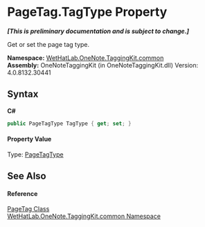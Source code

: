 # PageTag.TagType Property 
 _**\[This is preliminary documentation and is subject to change.\]**_

Get or set the page tag type.

**Namespace:**&nbsp;<a href="bcdbab9c-63d1-48a4-6937-af53fb8d9a55.md">WetHatLab.OneNote.TaggingKit.common</a><br />**Assembly:**&nbsp;OneNoteTaggingKit (in OneNoteTaggingKit.dll) Version: 4.0.8132.30441

## Syntax

**C#**<br />
``` C#
public PageTagType TagType { get; set; }
```


#### Property Value
Type: <a href="efb2c52e-2b5a-44ce-e409-213afc35966b.md">PageTagType</a>

## See Also


#### Reference
<a href="81c6e496-d51e-9c76-3ed6-ab5e11c9381c.md">PageTag Class</a><br /><a href="bcdbab9c-63d1-48a4-6937-af53fb8d9a55.md">WetHatLab.OneNote.TaggingKit.common Namespace</a><br />